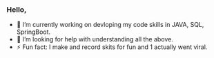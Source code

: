 ### Hello,
- 🔭 I’m currently working on devloping my code skills in JAVA, SQL, SpringBoot.
- 🤔 I’m looking for help with understanding all the above.
- ⚡ Fun fact: I make and record skits for fun and 1 actually went viral.
